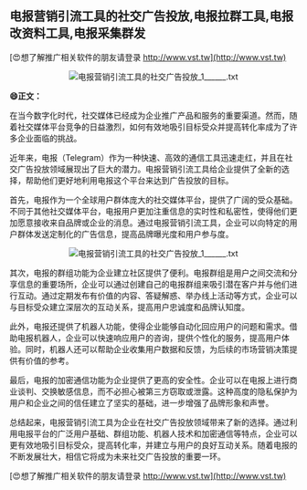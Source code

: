 ## **电报营销引流工具的社交广告投放,电报拉群工具,电报改资料工具,电报采集群发**

[😍想了解推广相关软件的朋友请登录 http://www.vst.tw](http://www.vst.tw)

 <center><img src="https://vst.tw/MP4/tuiguang/png/8.png" alt="电报营销引流工具的社交广告投放_1______.txt"></center>

**😄正文：**

在当今数字化时代，社交媒体已经成为企业推广产品和服务的重要渠道。然而，随着社交媒体平台竞争的日益激烈，如何有效地吸引目标受众并提高转化率成为了许多企业面临的挑战。

近年来，电报（Telegram）作为一种快速、高效的通信工具迅速走红，并且在社交广告投放领域展现出了巨大的潜力。电报营销引流工具给企业提供了全新的选择，帮助他们更好地利用电报这个平台来达到广告投放的目标。

首先，电报作为一个全球用户群体庞大的社交媒体平台，提供了广阔的受众基础。不同于其他社交媒体平台，电报用户更加注重信息的实时性和私密性，使得他们更加愿意接收来自品牌或企业的消息。通过电报营销引流工具，企业可以向特定的用户群体发送定制化的广告信息，提高品牌曝光度和用户参与度。

 <center><img src="https://vst.tw/MP4/tuiguang/png/2.png" alt="电报营销引流工具的社交广告投放_1______.txt"></center>

其次，电报的群组功能为企业建立社区提供了便利。电报群组是用户之间交流和分享信息的重要场所，企业可以通过创建自己的电报群组来吸引潜在客户并与他们进行互动。通过定期发布有价值的内容、答疑解惑、举办线上活动等方式，企业可以与目标受众建立深层次的互动关系，提高用户忠诚度和品牌认知度。

此外，电报还提供了机器人功能，使得企业能够自动化回应用户的问题和需求。借助电报机器人，企业可以快速响应用户的咨询，提供个性化的服务，提高用户体验。同时，机器人还可以帮助企业收集用户数据和反馈，为后续的市场营销决策提供有价值的参考。

最后，电报的加密通信功能为企业提供了更高的安全性。企业可以在电报上进行商业谈判、交换敏感信息，而不必担心被第三方窃取或泄露。这种高度的隐私保护为用户和企业之间的信任建立了坚实的基础，进一步增强了品牌形象和声誉。

总结起来，电报营销引流工具为企业在社交广告投放领域带来了新的选择。通过利用电报平台的广泛用户基础、群组功能、机器人技术和加密通信等特点，企业可以更有效地吸引目标受众，提高转化率，并建立与用户的良好互动关系。随着电报的不断发展壮大，相信它将成为未来社交广告投放的重要一环。

[😍想了解推广相关软件的朋友请登录 http://www.vst.tw](http://www.vst.tw)



